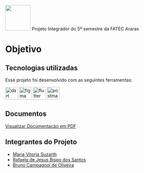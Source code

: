 <img src="https://github.com/mvitoriasuz/TechBistro/blob/main/Prototípação/Logomarca/%5BSem%20Fundo%20-%20Branco%5D%20-%20Logo%20TechBistro.png" width="80"/>
Projeto Integrador do 5º semestre da FATEC Araras

# Objetivo 

## Tecnologias utilizadas

Esse projeto foi desenvolvido com as seguintes ferramentas:
<div>
<p align="left">
  <a href="https://dart.dev" target="_blank" rel="noreferrer"><img src="https://www.vectorlogo.zone/logos/dartlang/dartlang-icon.svg" alt="dart" width="40" height="40"/></a>
  <a href="https://www.figma.com/" target="_blank" rel="noreferrer"><img src="https://www.vectorlogo.zone/logos/figma/figma-icon.svg" alt="figma" width="40" height="40"/></a>
  <a href="https://flutter.dev" target="_blank" rel="noreferrer"><img src="https://www.vectorlogo.zone/logos/flutterio/flutterio-icon.svg" alt="flutter" width="40" height="40"/></a>
  <a href="https://postman.com" target="_blank" rel="noreferrer"><img src="https://www.vectorlogo.zone/logos/getpostman/getpostman-icon.svg" alt="postman" width="40" height="40"/></a>
</p>

## Documentos
[Visualizar Documentação em PDF]()

## Integrantes do Projeto
- [Maria Vitoria Suzarth](https://github.com/mvitoriasuz)
- [Rafaela de Jesus Bispo dos Santos](https://github.com/Rafaelajbsantos)
- [Bruno Campagnol de Oliveira](https://github.com/brunounky)
